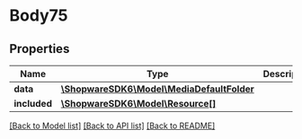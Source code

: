 # Body75

## Properties
Name | Type | Description | Notes
------------ | ------------- | ------------- | -------------
**data** | [**\ShopwareSDK6\Model\MediaDefaultFolder**](MediaDefaultFolder.md) |  | [optional] 
**included** | [**\ShopwareSDK6\Model\Resource[]**](Resource.md) |  | [optional] 

[[Back to Model list]](../../README.md#documentation-for-models) [[Back to API list]](../../README.md#documentation-for-api-endpoints) [[Back to README]](../../README.md)

